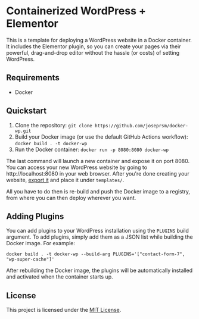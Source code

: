 # Containerized WordPress + Elementor

This is a template for deploying a WordPress website in a Docker container. It includes the Elementor plugin, so you can create your pages via their powerful, drag-and-drop editor without the hassle (or costs) of setting WordPress.

## Requirements
 
- Docker

## Quickstart

1. Clone the repository: `git clone https://github.com/joseprsm/docker-wp.git`
2. Build your Docker image (or use the default GitHub Actions workflow): `docker build . -t docker-wp`
3. Run the Docker container: `docker run -p 8080:8080 docker-wp`

The last command will launch a new container and expose it on port 8080. You can access your new WordPress website by going to http://localhost:8080 in your web browser. After you're done creating your website, [export it](https://wordpress.com/support/export/#export-content-to-another-word-press-site) and place it under `templates/`. 

All you have to do then is re-build and push the Docker image to a registry, from where you can then deploy wherever you want. 

## Adding Plugins

You can add plugins to your WordPress installation using the `PLUGINS` build argument. To add plugins, simply add them as a JSON list while building the Docker image. For example:

```shell
docker build . -t docker-wp --build-arg PLUGINS='["contact-form-7", "wp-super-cache"]'
```

After rebuilding the Docker image, the plugins will be automatically installed and activated when the container starts up.

## License

This project is licensed under the [MIT License](https://github.com/joseprsm/docker-wp/blob/main/LICENSE).